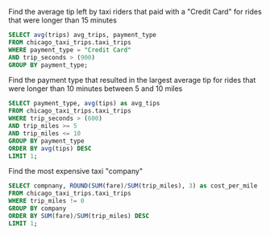 Find the average tip left by taxi riders that paid with a "Credit Card" for rides that were longer than 15 minutes

```sql
SELECT avg(trips) avg_trips, payment_type
FROM chicago_taxi_trips.taxi_trips
WHERE payment_type = "Credit Card"
AND trip_seconds > (900)
GROUP BY payment_type;
```

Find the payment type that resulted in the largest average tip for rides that were longer than 10 minutes between 5 and 10 miles

```sql
SELECT payment_type, avg(tips) as avg_tips
FROM chicago_taxi_trips.taxi_trips
WHERE trip_seconds > (600)
AND trip_miles >= 5
AND trip_miles <= 10
GROUP BY payment_type
ORDER BY avg(tips) DESC
LIMIT 1;
```

Find the most expensive taxi "company"
```sql
SELECT compnany, ROUND(SUM(fare)/SUM(trip_miles), 3) as cost_per_mile
FROM chicago_taxi_trips.taxi_trips
WHERE trip_miles != 0
GROUP BY company
ORDER BY SUM(fare)/SUM(trip_miles) DESC
LIMIT 1;
```
